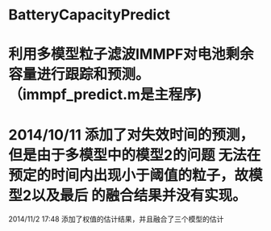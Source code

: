 ﻿BatteryCapacityPredict
======================
利用多模型粒子滤波IMMPF对电池剩余容量进行跟踪和预测。（immpf_predict.m是主程序)
====================================================
2014/10/11
添加了对失效时间的预测，但是由于多模型中的模型2的问题
无法在预定的时间内出现小于阈值的粒子，故模型2以及最后
的融合结果并没有实现。
====================================================
2014/11/2    17:48 
添加了权值的估计结果，并且融合了三个模型的估计

